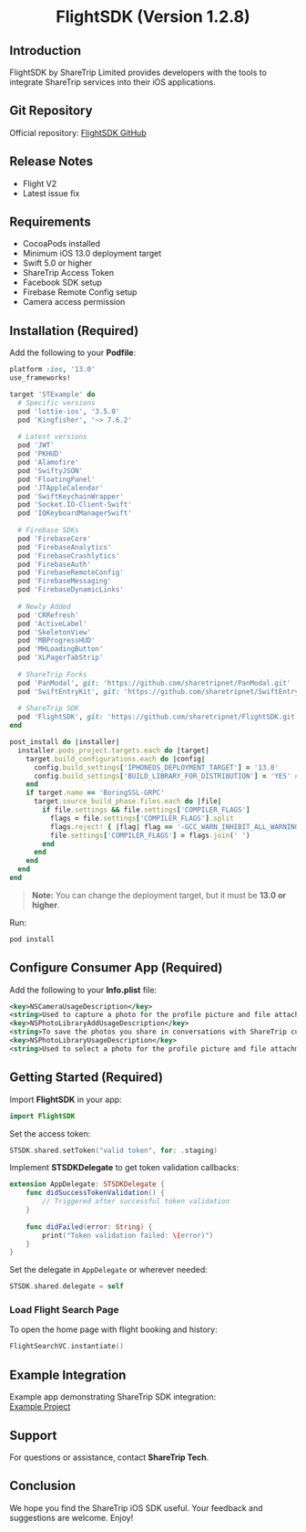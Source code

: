 <h1 style="text-align: center;">FlightSDK (Version 1.2.8)</h1>

## Introduction
FlightSDK by ShareTrip Limited provides developers with the tools to integrate ShareTrip services into their iOS applications.

## Git Repository
Official repository: [FlightSDK GitHub](https://github.com/sharetripnet/FlightSDK.git)

## Release Notes
- Flight V2
- Latest issue fix

## Requirements
- CocoaPods installed
- Minimum iOS 13.0 deployment target
- Swift 5.0 or higher
- ShareTrip Access Token
- Facebook SDK setup
- Firebase Remote Config setup
- Camera access permission

## Installation (Required)
Add the following to your **Podfile**:

```ruby
platform :ios, '13.0'
use_frameworks!

target 'STExample' do
  # Specific versions
  pod 'lottie-ios', '3.5.0'
  pod 'Kingfisher', '~> 7.6.2'
  
  # Latest versions
  pod 'JWT'
  pod 'PKHUD'
  pod 'Alamofire'
  pod 'SwiftyJSON'
  pod 'FloatingPanel'
  pod 'JTAppleCalendar'
  pod 'SwiftKeychainWrapper'
  pod 'Socket.IO-Client-Swift'
  pod 'IQKeyboardManagerSwift'
  
  # Firebase SDKs
  pod 'FirebaseCore'
  pod 'FirebaseAnalytics'
  pod 'FirebaseCrashlytics'
  pod 'FirebaseAuth'
  pod 'FirebaseRemoteConfig'
  pod 'FirebaseMessaging'
  pod 'FirebaseDynamicLinks'
  
  # Newly Added
  pod 'CRRefresh'
  pod 'ActiveLabel'
  pod 'SkeletonView'
  pod 'MBProgressHUD'
  pod 'MHLoadingButton'
  pod 'XLPagerTabStrip'
  
  # ShareTrip Forks
  pod 'PanModal', git: 'https://github.com/sharetripnet/PanModal.git'
  pod 'SwiftEntryKit', git: 'https://github.com/sharetripnet/SwiftEntryKit.git', tag: '2.0.8'
  
  # ShareTrip SDK
  pod 'FlightSDK', git: 'https://github.com/sharetripnet/FlightSDK.git', tag: '1.2.8'
end

post_install do |installer|
  installer.pods_project.targets.each do |target|
    target.build_configurations.each do |config|
      config.build_settings['IPHONEOS_DEPLOYMENT_TARGET'] = '13.0'
      config.build_settings['BUILD_LIBRARY_FOR_DISTRIBUTION'] = 'YES' # Do not remove
    end
    if target.name == 'BoringSSL-GRPC'
      target.source_build_phase.files.each do |file|
        if file.settings && file.settings['COMPILER_FLAGS']
          flags = file.settings['COMPILER_FLAGS'].split
          flags.reject! { |flag| flag == '-GCC_WARN_INHIBIT_ALL_WARNINGS' }
          file.settings['COMPILER_FLAGS'] = flags.join(' ')
        end
      end
    end
  end
end
```

> **Note:** You can change the deployment target, but it must be **13.0 or higher**.

Run:
```sh
pod install
```

## Configure Consumer App (Required)
Add the following to your **Info.plist** file:

```xml
<key>NSCameraUsageDescription</key>
<string>Used to capture a photo for the profile picture and file attachment</string>
<key>NSPhotoLibraryAddUsageDescription</key>
<string>To save the photos you share in conversations with ShareTrip customer support</string>
<key>NSPhotoLibraryUsageDescription</key>
<string>Used to select a photo for the profile picture and file attachment</string>
```

## Getting Started (Required)
Import **FlightSDK** in your app:

```swift
import FlightSDK
```

Set the access token:

```swift
STSDK.shared.setToken("valid token", for: .staging)
```

Implement **STSDKDelegate** to get token validation callbacks:

```swift
extension AppDelegate: STSDKDelegate {
    func didSuccessTokenValidation() {
        // Triggered after successful token validation
    }
    
    func didFailed(error: String) {
        print("Token validation failed: \(error)")
    }
}
```

Set the delegate in `AppDelegate` or wherever needed:

```swift
STSDK.shared.delegate = self
```

### Load Flight Search Page
To open the home page with flight booking and history:

```swift
FlightSearchVC.instantiate()
```

## Example Integration
Example app demonstrating ShareTrip SDK integration:  
[Example Project](https://github.com/sharetripnet/FlightSDK.git)

## Support
For questions or assistance, contact **ShareTrip Tech**.

## Conclusion
We hope you find the ShareTrip iOS SDK useful. Your feedback and suggestions are welcome. Enjoy!

